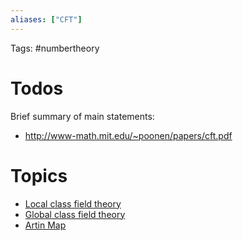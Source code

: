 ```yaml
---
aliases: ["CFT"]
---
```


Tags: #numbertheory 

# Todos

Brief summary of main statements:
- http://www-math.mit.edu/~poonen/papers/cft.pdf

# Topics

- [Local class field theory](Local%20class%20field%20theory.md)
- [Global class field theory](Global%20class%20field%20theory)
- [Artin Map](Artin%20Map.md)